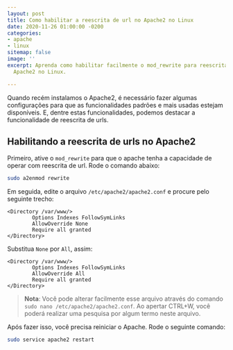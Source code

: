 ```yaml
---
layout: post
title: Como habilitar a reescrita de url no Apache2 no Linux
date: 2020-11-26 01:00:00 -0200
categories:
- apache
- linux
sitemap: false
image: ''
excerpt: Aprenda como habilitar facilmente o mod_rewrite para reescrita de urls do
  Apache2 no Linux.

---
```

Quando recém instalamos o Apache2, é necessário fazer algumas configurações para que as funcionalidades padrões e mais usadas estejam disponíveis. E, dentre estas funcionalidades, podemos destacar a funcionalidade de reescrita de urls.

## Habilitando a reescrita de urls no Apache2

Primeiro, ative o `mod_rewrite` para que o apache tenha a capacidade de operar com reescrita de url.
Rode o comando abaixo:

```bash
sudo a2enmod rewrite
```

Em seguida, edite o arquivo `/etc/apache2/apache2.conf` e procure pelo seguinte trecho:

```htaccess
<Directory /var/www/>
        Options Indexes FollowSymLinks
        AllowOverride None
        Require all granted
</Directory>
```

Substitua `None` por `All`, assim:

```htaccess
<Directory /var/www/>
        Options Indexes FollowSymLinks
        AllowOverride All
        Require all granted
</Directory>
```

> **Nota**: Você pode alterar facilmente esse arquivo através do comando `sudo nano /etc/apache2/apache2.conf`. Ao apertar CTRL+W, você poderá realizar uma pesquisa por algum termo neste arquivo.

Após fazer isso, você precisa reiniciar o Apache. Rode o seguinte comando:

```bash
sudo service apache2 restart
```